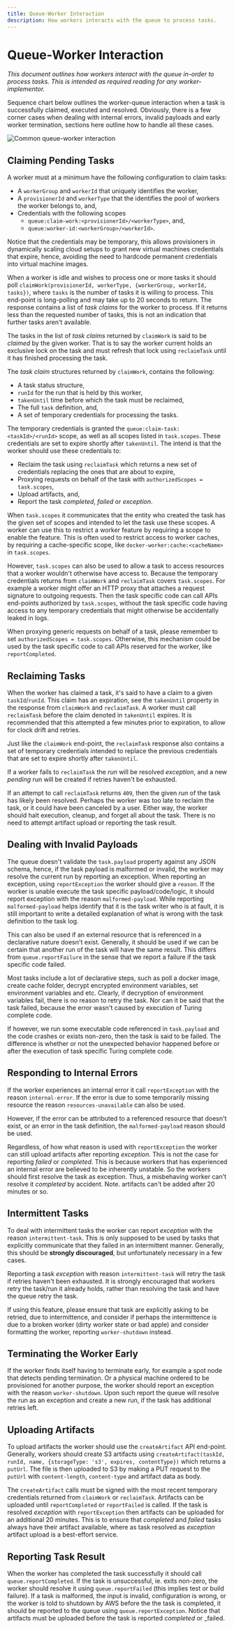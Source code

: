```yaml
---
title: Queue-Worker Interaction
description: How workers interacts with the queue to process tasks.
---
```


# Queue-Worker Interaction

_This document outlines how workers interact with the queue in-order to process
tasks. This is intended as required reading for any worker-implementor._

Sequence chart below outlines the worker-queue interaction when a task is
successfully claimed, executed and resolved. Obviously, there is a few corner
cases when dealing with internal errors, invalid payloads and early worker
termination, sections here outline how to handle all these cases.

![Common queue-worker interaction](queue-worker-interaction.svg)


## Claiming Pending Tasks
A worker must at a minimum have the following configuration to claim tasks:
 * A `workerGroup` and `workerId` that uniquely identifies the worker,
 * A `provisionerId` and `workerType` that the identifies the pool of workers
   the worker belongs to, and,
 * Credentials with the following scopes
   * `queue:claim-work:<provisionerId>/<workerType>`, and,
   * `queue:worker-id:<workerGroup>/<workerId>`.

Notice that the credentials may be temporary, this allows provisioners in
dynamically scaling cloud setups to grant new virtual machines credentials
that expire, hence, avoiding the need to hardcode permanent credentials into
virtual machine images.

When a worker is idle and wishes to process one or more tasks it should poll
`claimWork(provisionerId, workerType, {workerGroup, workerId, tasks})`, where
`tasks` is the number of tasks it is willing to process. This end-point is
long-polling and may take up to 20 seconds to return. The response contains a
list of _task claims_ for the worker to process. If it returns less than the
requested number of tasks, this is not an indication that further tasks aren't
available.

The tasks in the list of _task claims_ returned by `claimWork` is said to be
_claimed_ by the given worker. That is to say the worker current holds an
exclusive lock on the task and must refresh that lock using `reclaimTask` until
it has finished processing the task.

The _task claim_ structures returned by `claimWork`, contains the following:
 * A task status structure,
 * `runId` for the run that is held by this worker,
 * `takenUntil` time before which the task must be reclaimed,
 * The full `task` definition, and,
 * A set of temporary credentials for processing the tasks.

The temporary credentials is granted the `queue:claim-task:<taskId>/<runId>`
scope, as well as all scopes listed in `task.scopes`. These credentials are set
to expire shortly after `takenUntil`. The intend is that the worker should use
these credentials to:
 * Reclaim the task using `reclaimTask` which returns a new set of credentials
   replacing the ones that are about to expire,
 * Proxying requests on behalf of the task with `authorizedScopes = task.scopes`,
 * Upload artifacts, and,
 * Report the task _completed_, _failed_ or _exception_.

When `task.scopes` it communicates that the entity who created the task has the
given set of scopes and intended to let the task use these scopes. A worker can
use this to restrict a worker feature by requiring a scope to enable the feature.
This is often used to restrict access to worker caches, by requiring a
cache-specific scope, like `docker-worker:cache:<cacheName>` in `task.scopes`.

However, `task.scopes` can also be used to allow a task to access resources that
a worker wouldn't otherwise have access to. Because the temporary credentials
returns from `claimWork` and `reclaimTask` covers `task.scopes`. For example a
worker might offer an HTTP proxy that attaches a request signature to outgoing
requests. Then the task specific code can call APIs end-points authorized by
`task.scopes`, without the task specific code having access to any temporary
credentials that might otherwise be accidentally leaked in logs.

When proxying generic requests on behalf of a task, please remember to set
`authorizedScopes = task.scopes`. Otherwise, this mechanism could be used by the
task specific code to call APIs reserved for the worker, like `reportCompleted`.


## Reclaiming Tasks
When the worker has claimed a task, it's said to have a claim to a given
`taskId`/`runId`. This claim has an expiration, see the `takenUntil` property
in the response from `claimWork` and `reclaimTask`. A worker must call
`reclaimTask` before the claim denoted in `takenUntil` expires. It is
recommended that this attempted a few minutes prior to expiration, to allow
for clock drift and retries.

Just like the `claimWork` end-point, the `reclaimTask` response also contains
a set of temporary credentials intended to replace the previous credentials that
are set to expire shortly after `takenUntil`.

If a worker fails to `reclaimTask` the _run_ will be resolved _exception_, and
a new _pending_ run will be created if retries haven't be exhausted.

If an attempt to call `reclaimTask` returns `409`, then the given _run_ of the
task has likely been resolved. Perhaps the worker was too late to reclaim the
task, or it could have been canceled by a user. Either way, the worker should
halt execution, cleanup, and forget all about the task. There is no need to
attempt artifact upload or reporting the task result.


## Dealing with Invalid Payloads
The queue doesn't validate the `task.payload` property against any JSON schema,
hence, if the task payload is malformed or invalid, the worker may resolve the
current run by reporting an exception. When reporting an exception, using
`reportException` the worker should give a `reason`. If the worker is
unable execute the task specific payload/code/logic, it should report
exception with the reason `malformed-payload`. While reporting
`malformed-payload` helps identify that it is the task writer who is at fault,
it is still important to write a detailed explanation of what is wrong with the
task definition to the task log.

This can also be used if an external resource that is referenced in a
declarative nature doesn't exist. Generally, it should be used if we can be
certain that another run of the task will have the same result. This differs
from `queue.reportFailure` in the sense that we report a failure if the task
specific code failed.

Most tasks include a lot of declarative steps, such as poll a docker image,
create cache folder, decrypt encrypted environment variables, set environment
variables and etc. Clearly, if decryption of environment variables fail, there
is no reason to retry the task. Nor can it be said that the task failed,
because the error wasn't caused by execution of Turing complete code.

If however, we run some executable code referenced in `task.payload` and the
code crashes or exists non-zero, then the task is said to be failed. The
difference is whether or not the unexpected behavior happened before or after
the execution of task specific Turing complete code.


## Responding to Internal Errors
If the worker experiences an internal error it call `reportException` with the
reason `internal-error`. If the error is due to some temporarily missing
resource the reason `resources-unavailable` can also be used.

However, if the error can be attributed to a referenced resource that doesn't
exist, or an error in the task definition, the `malformed-payload` reason should
be used.

Regardless, of how what reason is used with `reportException` the worker can
still upload artifacts after reporting _exception_. This is not the case for
reporting _failed_ or _completed_. This is because workers that has experienced
an internal error are believed to be inherently unstable. So the workers should
first resolve the task as exception. Thus, a misbehaving worker can't resolve
it _completed_ by accident. Note. artifacts can't be added after 20 minutes or
so.

## Intermittent Tasks
To deal with intermittent tasks the worker can report _exception_ with the
reason `intermittent-task`. This is only supposed to be used by tasks that
explicitly communicate that they failed in an intermittent manner.
Generally, this should be **strongly discouraged**, but unfortunately necessary
in a few cases.

Reporting a task _exception_ with reason `intermittent-task` will retry the task
if retries haven't been exhausted. It is strongly encouraged that workers retry
the task/run it already holds, rather than resolving the task and have the queue
retry the task.

If using this feature, please ensure that task are explicitly asking to be
retried, due to intermittence, and consider if perhaps the intermittence is due
to a broken worker (dirty worker state or bad apple) and consider formatting
the worker, reporting `worker-shutdown` instead.


## Terminating the Worker Early
If the worker finds itself having to terminate early, for example a spot node
that detects pending termination. Or a physical machine ordered to be
provisioned for another purpose, the worker should report an exception with the
reason `worker-shutdown`. Upon such report the queue will resolve the run as
an exception and create a new run, if the task has additional retries left.


## Uploading Artifacts
To upload artifacts the worker should use the `createArtifact` API end-point.
Generally, workers should create S3 artifacts using
`createArtifact(taskId, runId, name, {storageType: 's3', expires, contentType})`
which returns a `putUrl`. The file is then uploaded to S3 by making a PUT
request to the `putUrl` with `content-length`, `content-type` and artifact data
as body.

The `createArtifact` calls must be signed with the most recent temporary
credentials returned from `claimWork` or `reclaimTask`. Artifacts can be
uploaded until `reportCompleted` or `reportFailed` is called. If the task is
resolved _exception_ with `reportException` then artifacts can be uploaded for
an additional 20 minutes. This is to ensure that _completed_ and _failed_ tasks
always have their artifact available, where as task resolved as _exception_
artifact upload is a best-effort service.


## Reporting Task Result
When the worker has completed the task successfully it should call
`queue.reportCompleted`. If the task is unsuccessful, ie. exits non-zero, the
worker should resolve it using `queue.reportFailed` (this implies test or
build failure). If a task is malformed, the input is invalid, configuration
is wrong, or the worker is told to shutdown by AWS before the the task is
completed, it should be reported to the queue using `queue.reportException`.
Notice that artifacts must be uploaded before the task is reported
_completed_ or _failed.

